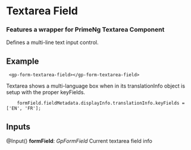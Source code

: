 # Textarea Field

### Features a wrapper for PrimeNg Textarea Component
Defines a multi-line text input control.

## Example

```
 <gp-form-textarea-field></gp-form-textarea-field>
```

Textarea shows a multi-language box when in its translationInfo object is setup with the proper keyFields.

```
    formField.fieldMetadata.displayInfo.translationInfo.keyFields = ['EN', 'FR'];
```

## Inputs 

@Input() **formField**: *GpFormField* Current textarea field info
